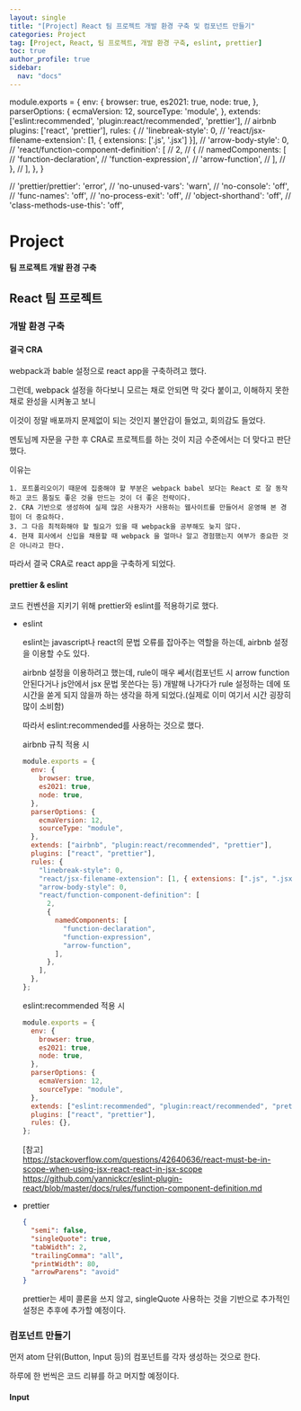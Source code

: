 ```yaml
---
layout: single
title: "[Project] React 팀 프로젝트 개발 환경 구축 및 컴포넌트 만들기"
categories: Project
tag: [Project, React, 팀 프로젝트, 개발 환경 구축, eslint, prettier]
toc: true
author_profile: true
sidebar:
  nav: "docs"
---
```


module.exports = {
env: {
browser: true,
es2021: true,
node: true,
},
parserOptions: {
ecmaVersion: 12,
sourceType: 'module',
},
extends: ['eslint:recommended', 'plugin:react/recommended', 'prettier'], // airbnb
plugins: ['react', 'prettier'],
rules: {
// 'linebreak-style': 0,
// 'react/jsx-filename-extension': [1, { extensions: ['.js', '.jsx'] }],
// 'arrow-body-style': 0,
// 'react/function-component-definition': [
// 2,
// {
// namedComponents: [
// 'function-declaration',
// 'function-expression',
// 'arrow-function',
// ],
// },
// ],
},
}

// 'prettier/prettier': 'error',
// 'no-unused-vars': 'warn',
// 'no-console': 'off',
// 'func-names': 'off',
// 'no-process-exit': 'off',
// 'object-shorthand': 'off',
// 'class-methods-use-this': 'off',

# Project

**팀 프로젝트 개발 환경 구축**

## React 팀 프로젝트

### 개발 환경 구축

#### 결국 CRA

webpack과 bable 설정으로 react app을 구축하려고 했다.

그런데, webpack 설정을 하다보니 모르는 채로 안되면 막 갖다 붙이고, 이해하지 못한채로 완성을 시켜놓고 보니

이것이 정말 배포까지 문제없이 되는 것인지 불안감이 들었고, 회의감도 들었다.

멘토님께 자문을 구한 후 CRA로 프로젝트를 하는 것이 지금 수준에서는 더 맞다고 판단했다.

이유는

    1. 포트폴리오이기 때문에 집중해야 할 부분은 webpack babel 보다는 React 로 잘 동작하고 코드 품질도 좋은 것을 만드는 것이 더 좋은 전략이다.
    2. CRA 기반으로 생성하여 실제 많은 사용자가 사용하는 웹사이트를 만들어서 운영해 본 경험이 더 중요하다.
    3. 그 다음 최적화해야 할 필요가 있을 때 webpack을 공부해도 늦지 않다.
    4. 현재 회사에서 신입을 채용할 때 webpack 을 얼마나 알고 경험했는지 여부가 중요한 것은 아니라고 한다.

따라서 결국 CRA로 react app을 구축하게 되었다.

#### prettier & eslint

코드 컨벤션을 지키기 위해 prettier와 eslint를 적용하기로 했다.

- eslint

  eslint는 javascript나 react의 문법 오류를 잡아주는 역할을 하는데, airbnb 설정을 이용할 수도 있다.

  airbnb 설정을 이용하려고 했는데, rule이 매우 쎄서(컴포넌트 시 arrow function 안된다거나 js안에서 jsx 문법 못쓴다는 등) 개발해 나가다가 rule 설정하는 데에 또 시간을 쏟게 되지 않을까 하는 생각을 하게 되었다.(실제로 이미 여기서 시간 굉장히 많이 소비함)

  따라서 eslint:recommended를 사용하는 것으로 했다.

  airbnb 규칙 적용 시

  ```jsx
  module.exports = {
    env: {
      browser: true,
      es2021: true,
      node: true,
    },
    parserOptions: {
      ecmaVersion: 12,
      sourceType: "module",
    },
    extends: ["airbnb", "plugin:react/recommended", "prettier"],
    plugins: ["react", "prettier"],
    rules: {
      "linebreak-style": 0,
      "react/jsx-filename-extension": [1, { extensions: [".js", ".jsx"] }],
      "arrow-body-style": 0,
      "react/function-component-definition": [
        2,
        {
          namedComponents: [
            "function-declaration",
            "function-expression",
            "arrow-function",
          ],
        },
      ],
    },
  };
  ```

  eslint:recommended 적용 시

  ```jsx
  module.exports = {
    env: {
      browser: true,
      es2021: true,
      node: true,
    },
    parserOptions: {
      ecmaVersion: 12,
      sourceType: "module",
    },
    extends: ["eslint:recommended", "plugin:react/recommended", "prettier"],
    plugins: ["react", "prettier"],
    rules: {},
  };
  ```

  [참고]
  <br>https://stackoverflow.com/questions/42640636/react-must-be-in-scope-when-using-jsx-react-react-in-jsx-scope
  <br>https://github.com/yannickcr/eslint-plugin-react/blob/master/docs/rules/function-component-definition.md

- prettier
  ```json
  {
    "semi": false,
    "singleQuote": true,
    "tabWidth": 2,
    "trailingComma": "all",
    "printWidth": 80,
    "arrowParens": "avoid"
  }
  ```
  prettier는 세미 콜론을 쓰지 않고, singleQuote 사용하는 것을 기반으로 추가적인 설정은 추후에 추가할 예정이다.

### 컴포넌트 만들기

먼저 atom 단위(Button, Input 등)의 컴포넌트를 각자 생성하는 것으로 한다.

하루에 한 번씩은 코드 리뷰를 하고 머지할 예정이다.

#### Input
